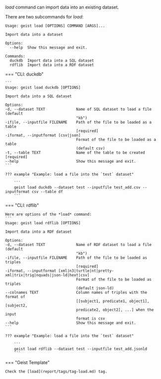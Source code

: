 *load* command can import data into an existing dataset.

There are two subcommands for *load*:
```
Usage: geist load [OPTIONS] COMMAND [ARGS]...

Import data into a dataset

Options:
  --help  Show this message and exit.

Commands:
  duckdb  Import data into a SQL dataset
  rdflib  Import data into a RDF dataset
```

=== "CLI: duckdb"

    ```
    Usage: geist load duckdb [OPTIONS]

    Import data into a SQL dataset

    Options:
    -d, --dataset TEXT              Name of SQL dataset to load a file (default
                                    "kb")
    -ifile, --inputfile FILENAME    Path of the file to be loaded as a table
                                    [required]
    -iformat, --inputformat [csv|json]
                                    Format of the file to be loaded as a table
                                    (default csv)
    -t, --table TEXT                Name of the table to be created  [required]
    --help                          Show this message and exit.
    ```

    ??? example "Example: load a file into the `test` dataset"

        ```
        geist load duckdb --dataset test --inputfile test_add.csv --inputformat csv --table df
        ```

=== "CLI: rdflib"

    Here are options of the *load* command:
    ```
    Usage: geist load rdflib [OPTIONS]

    Import data into a RDF dataset

    Options:
    -d, --dataset TEXT              Name of RDF dataset to load a file (default
                                    "kb")
    -ifile, --inputfile FILENAME    Path of the file to be loaded as triples
                                    [required]
    -iformat, --inputformat [xml|n3|turtle|nt|pretty-xml|trix|trig|nquads|json-ld|hext|csv]
                                    Format of the file to be loaded as triples
                                    (default json-ld)
    --colnames TEXT                 Column names of triples with the format of
                                    [[subject1, predicate1, object1], [subject2,
                                    predicate2, object2], ...] when the input
                                    format is csv
    --help                          Show this message and exit.
    ```

    ??? example "Example: load a file into the `test` dataset"

        ```
        geist load rdflib --dataset test --inputfile test_add.jsonld
        ```

=== "Geist Template"

    Check the [load](report/tags/tag-load.md) tag.
